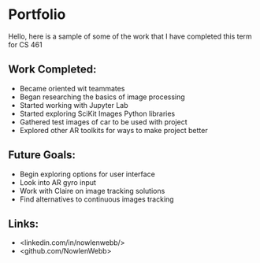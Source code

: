 Portfolio
=========
Hello, here is a sample of some of the work that I have completed this term for CS 461

## Work Completed:
- Became oriented wit teammates
- Began researching the basics of image processing
- Started working with Jupyter Lab
- Started exploring SciKit Images Python libraries
- Gathered test images of car to be used with project
- Explored other AR toolkits for ways to make project better

## Future Goals:
- Begin exploring options for user interface
- Look into AR gyro input
- Work with Claire on image tracking solutions
- Find alternatives to continuous images tracking

## Links:
- <linkedin.com/in/nowlenwebb/>
- <github.com/NowlenWebb>
